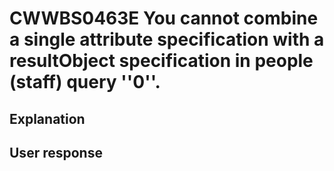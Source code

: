 # CWWBS0463E You cannot combine a single attribute specification with a resultObject specification in people (staff) query ''0''.

## Explanation

## User response